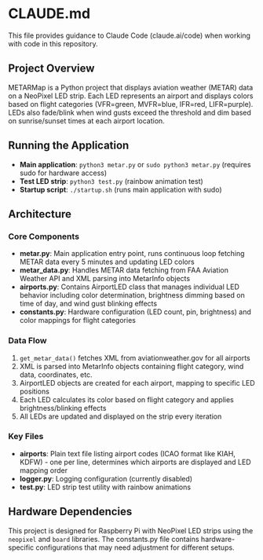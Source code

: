 # CLAUDE.md

This file provides guidance to Claude Code (claude.ai/code) when working with code in this repository.

## Project Overview

METARMap is a Python project that displays aviation weather (METAR) data on a NeoPixel LED strip. Each LED represents an airport and displays colors based on flight categories (VFR=green, MVFR=blue, IFR=red, LIFR=purple). LEDs also fade/blink when wind gusts exceed the threshold and dim based on sunrise/sunset times at each airport location.

## Running the Application

- **Main application**: `python3 metar.py` or `sudo python3 metar.py` (requires sudo for hardware access)
- **Test LED strip**: `python3 test.py` (rainbow animation test)
- **Startup script**: `./startup.sh` (runs main application with sudo)

## Architecture

### Core Components

- **metar.py**: Main application entry point, runs continuous loop fetching METAR data every 5 minutes and updating LED colors
- **metar_data.py**: Handles METAR data fetching from FAA Aviation Weather API and XML parsing into MetarInfo objects
- **airports.py**: Contains AirportLED class that manages individual LED behavior including color determination, brightness dimming based on time of day, and wind gust blinking effects
- **constants.py**: Hardware configuration (LED count, pin, brightness) and color mappings for flight categories

### Data Flow

1. `get_metar_data()` fetches XML from aviationweather.gov for all airports
2. XML is parsed into MetarInfo objects containing flight category, wind data, coordinates, etc.  
3. AirportLED objects are created for each airport, mapping to specific LED positions
4. Each LED calculates its color based on flight category and applies brightness/blinking effects
5. All LEDs are updated and displayed on the strip every iteration

### Key Files

- **airports**: Plain text file listing airport codes (ICAO format like KIAH, KDFW) - one per line, determines which airports are displayed and LED mapping order
- **logger.py**: Logging configuration (currently disabled)
- **test.py**: LED strip test utility with rainbow animations

## Hardware Dependencies

This project is designed for Raspberry Pi with NeoPixel LED strips using the `neopixel` and `board` libraries. The constants.py file contains hardware-specific configurations that may need adjustment for different setups.